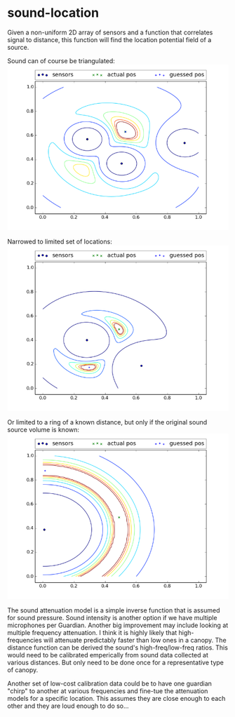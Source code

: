 sound-location
==============

Given a non-uniform 2D array of sensors and a function that correlates signal to distance, this function will find the location potential field of a source.


Sound can of course be triangulated:
<img src="resources/3pts.png"/>

Narrowed to limited set of locations:
<img src="resources/2pts.png"/>

Or limited to a ring of a known distance, but only if the original sound source volume is known:
<img src="resources/1pt.png"/>


The sound attenuation model is a simple inverse function that is assumed for sound pressure.  Sound intensity is another option if we have multiple microphones per Guardian.  Another big improvement may include looking at multiple frequency attenuation.  I think it is highly likely that high-frequencies will attenuate predictably faster than low ones in a canopy.  The distance function can be derived the sound's high-freq/low-freq ratios.  This would need to be calibrated emperically from sound data collected at various distances.  But only need to be done once for a representative type of canopy.

Another set of low-cost calibration data could be to have one guardian "chirp" to another at various frequencies and fine-tue the attenuation models for a specific location.  This assumes they are close enough to each other and they are loud enough to do so...